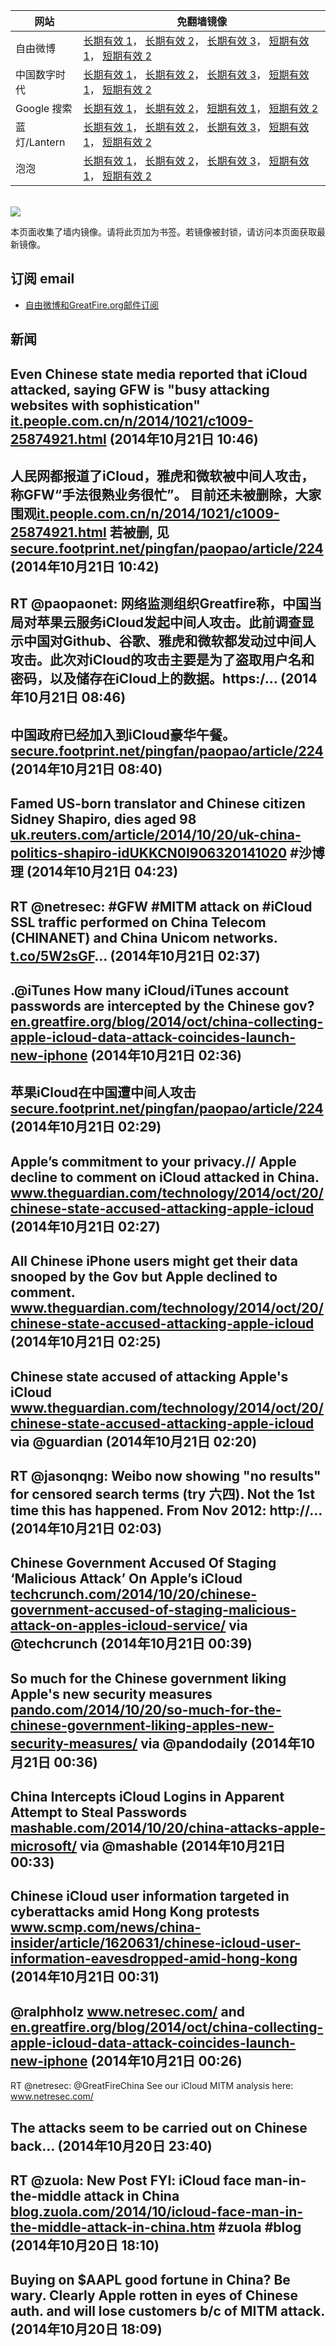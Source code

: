 <table>
    <thead>
        <tr>
            <th>网站</th>
            <th>免翻墙镜像</th>
        </tr>
    </thead>
    <tbody>    
        <tr>
            <td>自由微博</td>
            <td>            
                <a href="https://secure.footprint.net/pingfan/fw" target="_BLANK">长期有效 1</a>，            
                <a href="https://edgecastcdn.net/00107ED/freeweibo/" target="_BLANK">长期有效 2</a>，            
                <a href="https://objects.dreamhost.com/freeweibo/index.html" target="_BLANK">长期有效 3</a>，            
                <a href="https://fw3.azurewebsites.net" target="_BLANK">短期有效 1</a>，            
                <a href="https://d2fstso2jh4dhr.cloudfront.net" target="_BLANK">短期有效 2</a>
            </td>
        </tr>    
        <tr>
            <td>中国数字时代</td>
            <td>            
                <a href="https://secure.footprint.net/pingfan/cdt" target="_BLANK">长期有效 1</a>，            
                <a href="https://edgecastcdn.net/00107ED/cdt/" target="_BLANK">长期有效 2</a>，            
                <a href="https://objects.dreamhost.com/cdt/index.html" target="_BLANK">长期有效 3</a>，            
                <a href="https://770b3.azurewebsites.net" target="_BLANK">短期有效 1</a>，            
                <a href="https://dazdu2iuzl72b.cloudfront.net" target="_BLANK">短期有效 2</a>
            </td>
        </tr>    
        <tr>
            <td>Google 搜索</td>
            <td>            
                <a href="https://edgecastcdn.net/00107ED/g/" target="_BLANK">长期有效 1</a>，            
                <a href="https://objects.dreamhost.com/goo/index.html" target="_BLANK">长期有效 2</a>，            
                <a href="https://865ba.azurewebsites.net" target="_BLANK">短期有效 1</a>，            
                <a href="https://d3vv89cvqbrqlq.cloudfront.net" target="_BLANK">短期有效 2</a>
            </td>
        </tr>    
        <tr>
            <td>蓝灯/Lantern</td>
            <td>            
                <a href="https://secure.footprint.net/pingfan/lantern" target="_BLANK">长期有效 1</a>，            
                <a href="https://edgecastcdn.net/00107ED/lantern/" target="_BLANK">长期有效 2</a>，            
                <a href="https://objects.dreamhost.com/lantern/index.html" target="_BLANK">长期有效 3</a>，            
                <a href="https://c7511.azurewebsites.net" target="_BLANK">短期有效 1</a>，            
                <a href="https://dx1djqjpnvurw.cloudfront.net" target="_BLANK">短期有效 2</a>
            </td>
        </tr>    
        <tr>
            <td>泡泡</td>
            <td>            
                <a href="https://secure.footprint.net/pingfan/paopao" target="_BLANK">长期有效 1</a>，            
                <a href="https://edgecastcdn.net/00107ED/paopao/" target="_BLANK">长期有效 2</a>，            
                <a href="https://objects.dreamhost.com/paopao/index.html" target="_BLANK">长期有效 3</a>，            
                <a href="https://paopao2.azurewebsites.net" target="_BLANK">短期有效 1</a>，            
                <a href="https://d19ysv8o6fv16v.cloudfront.net" target="_BLANK">短期有效 2</a>
            </td>
        </tr>
    </tbody>
</table>
<br/>
<img src="https://raw.githubusercontent.com/greatfire/z/master/logos.gif" />

本页面收集了墙内镜像。请将此页加为书签。若镜像被封锁，请访问本页面获取最新镜像。

## 订阅 email
* <a href="https://b.us7.list-manage.com/subscribe?u=854fca58782082e0cbdf204a0&id=c78949b93c">自由微博和GreatFire.org邮件订阅</a>
    
## 新闻
Even Chinese state media reported that iCloud attacked, saying GFW is "busy attacking websites with sophistication" <a href="http://it.people.com.cn/n/2014/1021/c1009-25874921.html" target="_BLANK">it.people.com.cn/n/2014/1021/c1009-25874921.html</a> (2014年10月21日 10:46)
 ---
人民网都报道了iCloud，雅虎和微软被中间人攻击，称GFW“手法很熟业务很忙”。 目前还未被删除，大家围观<a href="http://it.people.com.cn/n/2014/1021/c1009-25874921.html" target="_BLANK">it.people.com.cn/n/2014/1021/c1009-25874921.html</a> 若被删, 见 <a href="https://secure.footprint.net/pingfan/paopao/article/224" target="_BLANK">secure.footprint.net/pingfan/paopao/article/224</a> (2014年10月21日 10:42)
 ---
RT @paopaonet: 网络监测组织Greatfire称，中国当局对苹果云服务iCloud发起中间人攻击。此前调查显示中国对Github、谷歌、雅虎和微软都发动过中间人攻击。此次对iCloud的攻击主要是为了盗取用户名和密码，以及储存在iCloud上的数据。https:/… (2014年10月21日 08:46)
 ---
中国政府已经加入到iCloud豪华午餐。 <a href="https://secure.footprint.net/pingfan/paopao/article/224" target="_BLANK">secure.footprint.net/pingfan/paopao/article/224</a> (2014年10月21日 08:40)
 ---
Famed US-born translator and Chinese citizen Sidney Shapiro, dies aged 98 <a href="http://uk.reuters.com/article/2014/10/20/uk-china-politics-shapiro-idUKKCN0I906320141020" target="_BLANK">uk.reuters.com/article/2014/10/20/uk-china-politics-shapiro-idUKKCN0I906320141020</a> #沙博理 (2014年10月21日 04:23)
 ---
RT @netresec: #GFW #MITM attack on #iCloud SSL traffic performed on China Telecom (CHINANET) and China Unicom networks. 
<a href="http://t.co/5W2sGF" target="_BLANK">t.co/5W2sGF</a>… (2014年10月21日 02:37)
 ---
.@iTunes How many iCloud/iTunes account passwords are intercepted by the Chinese gov? <a href="https://en.greatfire.org/blog/2014/oct/china-collecting-apple-icloud-data-attack-coincides-launch-new-iphone" target="_BLANK">en.greatfire.org/blog/2014/oct/china-collecting-apple-icloud-data-attack-coincides-launch-new-iphone</a> (2014年10月21日 02:36)
 ---
苹果iCloud在中国遭中间人攻击 <a href="https://secure.footprint.net/pingfan/paopao/article/224" target="_BLANK">secure.footprint.net/pingfan/paopao/article/224</a> (2014年10月21日 02:29)
 ---
Apple’s commitment to your privacy.// Apple decline to comment on iCloud attacked in China. <a href="http://www.theguardian.com/technology/2014/oct/20/chinese-state-accused-attacking-apple-icloud" target="_BLANK">www.theguardian.com/technology/2014/oct/20/chinese-state-accused-attacking-apple-icloud</a> (2014年10月21日 02:27)
 ---
All Chinese iPhone users might get their data snooped by the Gov but Apple declined to comment. <a href="http://www.theguardian.com/technology/2014/oct/20/chinese-state-accused-attacking-apple-icloud" target="_BLANK">www.theguardian.com/technology/2014/oct/20/chinese-state-accused-attacking-apple-icloud</a> (2014年10月21日 02:25)
 ---
Chinese state accused of attacking Apple's iCloud <a href="http://www.theguardian.com/technology/2014/oct/20/chinese-state-accused-attacking-apple-icloud?CMP=twt_gu" target="_BLANK">www.theguardian.com/technology/2014/oct/20/chinese-state-accused-attacking-apple-icloud</a> via @guardian (2014年10月21日 02:20)
 ---
RT @jasonqng: Weibo now showing "no results" for censored search terms (try 六四). Not the 1st time this has happened. From Nov 2012: http://… (2014年10月21日 02:03)
 ---
Chinese Government Accused Of Staging ‘Malicious Attack’ On Apple’s iCloud <a href="http://techcrunch.com/2014/10/20/chinese-government-accused-of-staging-malicious-attack-on-apples-icloud-service/" target="_BLANK">techcrunch.com/2014/10/20/chinese-government-accused-of-staging-malicious-attack-on-apples-icloud-service/</a> via @techcrunch (2014年10月21日 00:39)
 ---
So much for the Chinese government liking Apple's new security measures <a href="http://pando.com/2014/10/20/so-much-for-the-chinese-government-liking-apples-new-security-measures/" target="_BLANK">pando.com/2014/10/20/so-much-for-the-chinese-government-liking-apples-new-security-measures/</a> via @pandodaily (2014年10月21日 00:36)
 ---
China Intercepts iCloud Logins in Apparent Attempt to Steal Passwords <a href="http://mashable.com/2014/10/20/china-attacks-apple-microsoft/#:eyJzIjoidCIsImkiOiJfMDU3NG5oMG41M2ZqeDN0aCJ9" target="_BLANK">mashable.com/2014/10/20/china-attacks-apple-microsoft/</a> via @mashable (2014年10月21日 00:33)
 ---
Chinese iCloud user information targeted in cyberattacks amid Hong Kong protests <a href="http://www.scmp.com/news/china-insider/article/1620631/chinese-icloud-user-information-eavesdropped-amid-hong-kong" target="_BLANK">www.scmp.com/news/china-insider/article/1620631/chinese-icloud-user-information-eavesdropped-amid-hong-kong</a> (2014年10月21日 00:31)
 ---
@ralphholz <a href="http://www.netresec.com/?page=Blog&month=2014-10&post=Chinese-MITM-Attack-on-iCloud" target="_BLANK">www.netresec.com/</a> and <a href="https://en.greatfire.org/blog/2014/oct/china-collecting-apple-icloud-data-attack-coincides-launch-new-iphone" target="_BLANK">en.greatfire.org/blog/2014/oct/china-collecting-apple-icloud-data-attack-coincides-launch-new-iphone</a> (2014年10月21日 00:26)
 ---
RT @netresec: @GreatFireChina See our iCloud MITM analysis here:
<a href="http://www.netresec.com/?page=Blog&month=2014-10&post=Chinese-MITM-Attack-on-iCloud" target="_BLANK">www.netresec.com/</a>

The attacks seem to be carried out on Chinese back… (2014年10月20日 23:40)
 ---
RT @zuola: New Post FYI: iCloud face man-in-the-middle attack in China <a href="http://blog.zuola.com/2014/10/icloud-face-man-in-the-middle-attack-in-china.htm?utm_source=twitterfeed&utm_medium=twitter" target="_BLANK">blog.zuola.com/2014/10/icloud-face-man-in-the-middle-attack-in-china.htm</a> #zuola #blog (2014年10月20日 18:10)
 ---
Buying on $AAPL good fortune in China? Be wary. Clearly Apple rotten in eyes of Chinese auth. and will lose customers b/c of MITM attack. (2014年10月20日 18:09)
 ---
